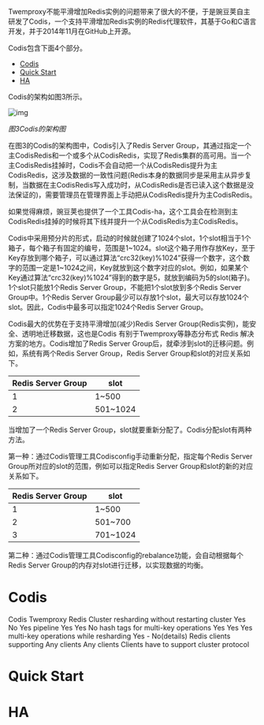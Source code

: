 Twemproxy不能平滑增加Redis实例的问题带来了很大的不便，于是豌豆荚自主研发了Codis，一个支持平滑增加Redis实例的Redis代理软件，其基于Go和C语言开发，并于2014年11月在GitHub上开源。

Codis包含下面4个部分。

- [Codis](#codis)
- [Quick Start](#quick-start)
- [HA](#ha)

Codis的架构如图3所示。

![img](http://mmbiz.qpic.cn/mmbiz/tzia4bcY5HEKxeYTFdFSwaLu6W5SRXboVLibV5KT1dt17aHpjNKsAHhnemHSEuB4dkyXqpp1LrliaRW2eaNMicjTGg/640?wx_fmt=png&wxfrom=5&wx_lazy=1)

*图3Codis的架构图*

在图3的Codis的架构图中，Codis引入了Redis Server Group，其通过指定一个主CodisRedis和一个或多个从CodisRedis，实现了Redis集群的高可用。当一个主CodisRedis挂掉时，Codis不会自动把一个从CodisRedis提升为主CodisRedis，这涉及数据的一致性问题(Redis本身的数据同步是采用主从异步复制，当数据在主CodisRedis写入成功时，从CodisRedis是否已读入这个数据是没法保证的)，需要管理员在管理界面上手动把从CodisRedis提升为主CodisRedis。

如果觉得麻烦，豌豆荚也提供了一个工具Codis-ha，这个工具会在检测到主CodisRedis挂掉的时候将其下线并提升一个从CodisRedis为主CodisRedis。

Codis中采用预分片的形式，启动的时候就创建了1024个slot，1个slot相当于1个箱子，每个箱子有固定的编号，范围是1~1024。slot这个箱子用作存放Key，至于Key存放到哪个箱子，可以通过算法“crc32(key)%1024”获得一个数字，这个数字的范围一定是1~1024之间，Key就放到这个数字对应的slot。例如，如果某个Key通过算法“crc32(key)%1024”得到的数字是5，就放到编码为5的slot(箱子)。1个slot只能放1个Redis Server Group，不能把1个slot放到多个Redis Server Group中。1个Redis Server Group最少可以存放1个slot，最大可以存放1024个slot。因此，Codis中最多可以指定1024个Redis Server Group。

Codis最大的优势在于支持平滑增加(减少)Redis Server Group(Redis实例)，能安全、透明地迁移数据，这也是Codis 有别于Twemproxy等静态分布式 Redis 解决方案的地方。Codis增加了Redis Server Group后，就牵涉到slot的迁移问题。例如，系统有两个Redis Server Group，Redis Server Group和slot的对应关系如下。

| Redis Server Group | slot     |
| ------------------ | -------- |
| 1                  | 1~500    |
| 2                  | 501~1024 |

当增加了一个Redis Server Group，slot就要重新分配了。Codis分配slot有两种方法。

第一种：通过Codis管理工具Codisconfig手动重新分配，指定每个Redis Server Group所对应的slot的范围，例如可以指定Redis Server Group和slot的新的对应关系如下。

| Redis Server Group | slot     |
| ------------------ | -------- |
| 1                  | 1~500    |
| 2                  | 501~700  |
| 3                  | 701~1024 |

第二种：通过Codis管理工具Codisconfig的rebalance功能，会自动根据每个Redis Server Group的内存对slot进行迁移，以实现数据的均衡。

# Codis
Codis	Twemproxy	Redis Cluster
resharding without restarting cluster	Yes	No	Yes
pipeline	Yes	Yes	No
hash tags for multi-key operations	Yes	Yes	Yes
multi-key operations while resharding	Yes	-	No(details)
Redis clients supporting	Any clients	Any clients	Clients have to support cluster protocol
# Quick Start

# HA

